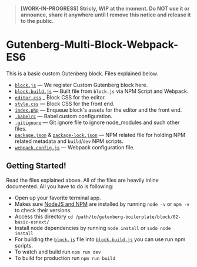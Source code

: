 
> **[WORK-IN-PROGRESS] Stricly, WIP at the moment. Do NOT use it or announce, share it anywhere until I remove this notice and release it to the public.**


# Gutenberg-Multi-Block-Webpack-ES6

This is a basic custom Gutenberg block. Files explained below.

- [`block.js`](https://github.com/ahmadawais/Gutenberg-Boilerplate/blob/master/block/02-basic-esnext/block.js) — We register Custom Gutenberg block here.
- [`block.build.js`](https://github.com/ahmadawais/Gutenberg-Boilerplate/blob/master/block/02-basic-esnext/block.build.js) — Built file from `block.js` via NPM Script and Webpack.
- [`editor.css`](https://github.com/ahmadawais/Gutenberg-Boilerplate/blob/master/block/02-basic-esnext/editor.css) _ Block CSS for the editor.
- [`style.css`](https://github.com/ahmadawais/Gutenberg-Boilerplate/blob/master/block/02-basic-esnext/style.css) — Block CSS for the front end.
- [`index.php`](https://github.com/ahmadawais/Gutenberg-Boilerplate/blob/master/block/02-basic-esnext/index.php) — Enqueue block's assets for the editor and the front end.
- [`.babelrc`](./.babelrc) — Babel custom configuration.
- [`.gitignore`](./.gitignore) — Git ignore file to ignore node_modules and such other files.
- [`package.json`](https://github.com/ahmadawais/Gutenberg-Boilerplate/blob/master/block/02-basic-esnext/package.json) & [`package-lock.json`](https://github.com/ahmadawais/Gutenberg-Boilerplate/blob/master/block/02-basic-esnext/package-lock.json) — NPM related file for holding NPM related metadata and `build`/`dev` NPM scripts.
- [`webpack.config.js`](https://github.com/ahmadawais/Gutenberg-Boilerplate/blob/master/block/02-basic-esnext/webpack.config.js) — Webpack configuration file.


## Getting Started!

Read the files explained above. All of the files are heavily inline documented. All you have to do is following:

- Open up your favorite terminal app.
- Makes sure [NodeJS and NPM](https://nodejs.org/) are installed by running `node -v` or `npm -v` to check their versions.
- Access this directory `cd /path/to/gutenberg-boilerplate/block/02-basic-esnext/`
- Install node dependencies by running `node install` or `sudo node install`
- For building the [`block.js`](https://github.com/ahmadawais/Gutenberg-Boilerplate/blob/master/block/02-basic-esnext/block.js) file into [`block.build.js`](https://github.com/ahmadawais/Gutenberg-Boilerplate/blob/master/block/02-basic-esnext/block.build.js) you can use run npm scripts.
- To watch and build run `npm run dev`
- To build for production run `npm run build`


